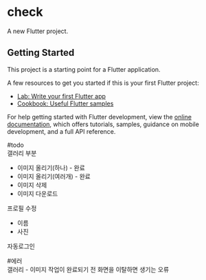 # check

A new Flutter project.

## Getting Started

This project is a starting point for a Flutter application.

A few resources to get you started if this is your first Flutter project:

- [Lab: Write your first Flutter app](https://docs.flutter.dev/get-started/codelab)
- [Cookbook: Useful Flutter samples](https://docs.flutter.dev/cookbook)

For help getting started with Flutter development, view the
[online documentation](https://docs.flutter.dev/), which offers tutorials,
samples, guidance on mobile development, and a full API reference.

#todo<br>
갤러리 부분

- 이미지 올리기(하나) - 완료
- 이미지 올리기(여러개) - 완료
- 이미지 삭제
- 이미지 다운로드

프로필 수정

- 이름
- 사진

자동로그인

#에러<br>
갤러리 - 이미지 작업이 완료되기 전 화면을 이탈하면 생기는 오류
